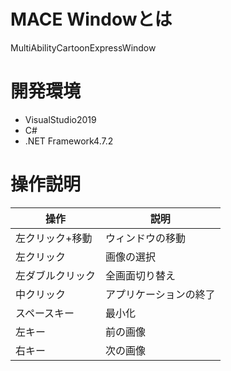 # MACE Windowとは

MultiAbilityCartoonExpressWindow

# 開発環境
* VisualStudio2019
* C#
* .NET Framework4.7.2

# 操作説明

| 操作 | 説明 |
| ------------- | ------------- |
| 左クリック+移動  | ウィンドウの移動  |
| 左クリック  | 画像の選択  |
| 左ダブルクリック  | 全画面切り替え  |
| 中クリック  | アプリケーションの終了  |
| スペースキー  | 最小化  |
| 左キー  | 前の画像  |
| 右キー  | 次の画像  |